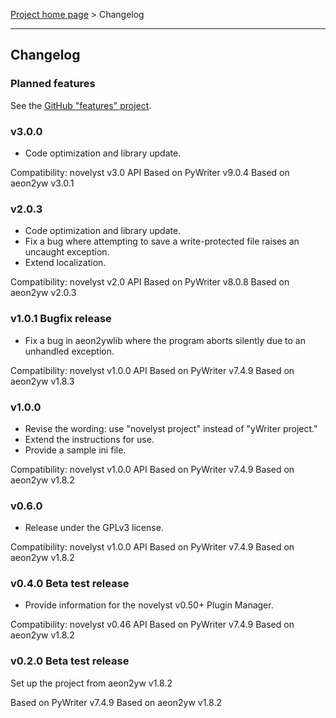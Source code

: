 [Project home page](index) > Changelog

------------------------------------------------------------------------

## Changelog

### Planned features

See the [GitHub "features" project](https://github.com/peter88213/novelyst_aeon2/projects/1).

### v3.0.0

- Code optimization and library update. 

Compatibility: novelyst v3.0 API
Based on PyWriter v9.0.4
Based on aeon2yw v3.0.1

### v2.0.3

- Code optimization and library update. 
- Fix a bug where attempting to save a write-protected file raises an uncaught exception.
- Extend localization.

Compatibility: novelyst v2.0 API
Based on PyWriter v8.0.8
Based on aeon2yw v2.0.3

### v1.0.1 Bugfix release

- Fix a bug in aeon2ywlib where the program aborts silently due to an unhandled exception.

Compatibility: novelyst v1.0.0 API
Based on PyWriter v7.4.9
Based on aeon2yw v1.8.3

### v1.0.0

- Revise the wording: use "novelyst project" instead of "yWriter project."
- Extend the instructions for use.
- Provide a sample ini file.

Compatibility: novelyst v1.0.0 API
Based on PyWriter v7.4.9
Based on aeon2yw v1.8.2

### v0.6.0

- Release under the GPLv3 license.

Compatibility: novelyst v1.0.0 API
Based on PyWriter v7.4.9
Based on aeon2yw v1.8.2

### v0.4.0 Beta test release

- Provide information for the novelyst v0.50+ Plugin Manager.

Compatibility: novelyst v0.46 API
Based on PyWriter v7.4.9
Based on aeon2yw v1.8.2

### v0.2.0 Beta test release

Set up the project from aeon2yw v1.8.2

Based on PyWriter v7.4.9
Based on aeon2yw v1.8.2

